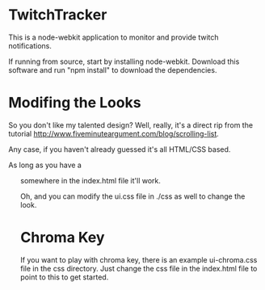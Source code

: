TwitchTracker
=============

This is a node-webkit application to monitor and provide twitch notifications.

If running from source, start by installing node-webkit. Download this software and run "npm install" to download the dependencies.

Modifing the Looks
==================

So you don't like my talented design? Well, really, it's a direct rip from the tutorial http://www.fiveminuteargument.com/blog/scrolling-list.

Any case, if you haven't already guessed it's all HTML/CSS based. 

As long as you have a <ul id="u10"> somewhere in the index.html file it'll work.

Oh, and you can modify the ui.css file in ./css as well to change the look.

Chroma Key
==========

If you want to play with chroma key, there is an example ui-chroma.css file in the css directory. Just change the css file in the index.html file to point to this to get started.
